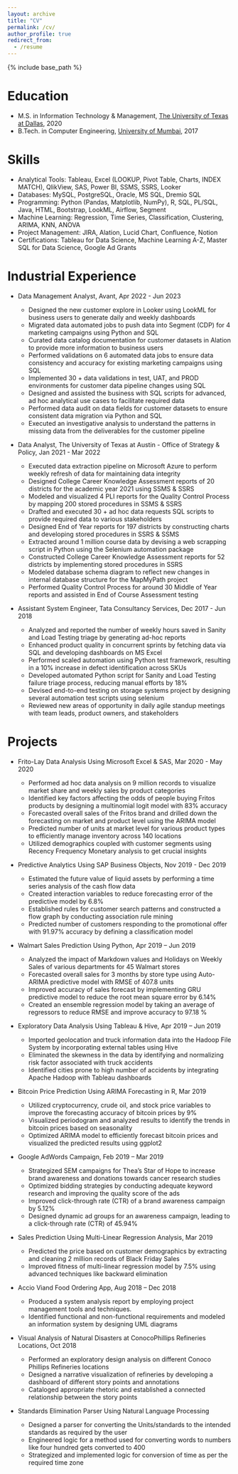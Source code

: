 ```yaml
---
layout: archive
title: "CV"
permalink: /cv/
author_profile: true
redirect_from:
  - /resume
---
```


{% include base_path %}

Education
======
* M.S. in Information Technology & Management, [The University of Texas at Dallas](https://www.utdallas.edu/), 2020 
* B.Tech. in Computer Engineering, [University of Mumbai](https://mu.ac.in/), 2017

Skills
======
* Analytical Tools: Tableau, Excel (LOOKUP, Pivot Table, Charts, INDEX MATCH), QlikView, SAS, Power BI, SSMS, SSRS, Looker 
* Databases: MySQL, PostgreSQL, Oracle, MS SQL, Dremio SQL 
* Programming: Python (Pandas, Matplotlib, NumPy), R, SQL, PL/SQL, Java, HTML, Bootstrap, LookML, Airflow, Segment 
* Machine Learning: Regression, Time Series, Classification, Clustering, ARIMA, KNN, ANOVA 
* Project Management: JIRA, Alation, Lucid Chart, Confluence, Notion 
* Certifications: Tableau for Data Science, Machine Learning A-Z, Master SQL for Data Science, Google Ad Grants

Industrial Experience
======
* Data Management Analyst, Avant, Apr 2022 - Jun 2023
  * Designed the new customer explore in Looker using LookML for business users to generate daily and weekly dashboards
  *	Migrated data automated jobs to push data into Segment (CDP) for 4 marketing campaigns using Python and SQL
  *	Curated data catalog documentation for customer datasets in Alation to provide more information to business users
  *	Performed validations on 6 automated data jobs to ensure data consistency and accuracy for existing marketing campaigns using SQL
  *	Implemented 30 + data validations in test, UAT, and PROD environments for customer data pipeline changes using SQL
  *	Designed and assisted the business with SQL scripts for advanced, ad hoc analytical use cases to facilitate required data 
  *	Performed data audit on data fields for customer datasets to ensure consistent data migration via Python and SQL
  *	Executed an investigative analysis to understand the patterns in missing data from the deliverables for the customer pipeline
  
* Data Analyst, The University of Texas at Austin - Office of Strategy & Policy, Jan 2021 - Mar 2022
  *	Executed data extraction pipeline on Microsoft Azure to perform weekly refresh of data for maintaining data integrity
  *	Designed College Career Knowledge Assessment reports of 20 districts for the academic year 2021 using SSMS & SSRS
  *	Modeled and visualized 4 PLI reports for the Quality Control Process by mapping 200 stored procedures in SSMS & SSRS
  *	Drafted and executed 30 + ad hoc data requests SQL scripts to provide required data to various stakeholders
  *	Designed End of Year reports for 197 districts by constructing charts and developing stored procedures in SSRS & SSMS
  *	Extracted around 1 million course data by devising a web scrapping script in Python using the Selenium automation package
  *	Constructed College Career Knowledge Assessment reports for 52 districts by implementing stored procedures in SSRS
  *	Modeled database schema diagram to reflect new changes in internal database structure for the MapMyPath project
  *	Performed Quality Control Process for around 30 Middle of Year reports and assisted in End of Course Assessment testing

* Assistant System Engineer, Tata Consultancy Services, Dec 2017 - Jun 2018
  *	Analyzed and reported the number of weekly hours saved in Sanity and Load Testing triage by generating ad-hoc reports
  *	Enhanced product quality in concurrent sprints by fetching data via SQL and developing dashboards on MS Excel
  *	Performed scaled automation using Python test framework, resulting in a 10% increase in defect identification across SKUs
  *	Developed automated Python script for Sanity and Load Testing failure triage process, reducing manual efforts by 18%
  *	Devised end-to-end testing on storage systems project by designing several automation test scripts using selenium 
  *	Reviewed new areas of opportunity in daily agile standup meetings with team leads, product owners, and stakeholders
 
Projects
======
* Frito-Lay Data Analysis Using Microsoft Excel & SAS, Mar 2020 - May 2020
  * Performed ad hoc data analysis on 9 million records to visualize market share and weekly sales by product categories
  * Identified key factors affecting the odds of people buying Fritos products by designing a multinomial logit model with 83% accuracy
  * Forecasted overall sales of the Fritos brand and drilled down the forecasting on market and product level using the ARIMA model
  * Predicted number of units at market level for various product types to efficiently manage inventory across 140 locations
  * Utilized demographics coupled with customer segments using Recency Frequency Monetary analysis to get crucial insights 
  
* Predictive Analytics Using SAP Business Objects, Nov 2019 - Dec 2019
  * Estimated the future value of liquid assets by performing a time series analysis of the cash flow data
  * Created interaction variables to reduce forecasting error of the predictive model by 6.8%
  * Established rules for customer search patterns and constructed a flow graph by conducting association rule mining
  * Predicted number of customers responding to the promotional offer with 91.97% accuracy by defining a classification model

* Walmart Sales Prediction Using Python, Apr 2019 – Jun 2019
  * Analyzed the impact of Markdown values and Holidays on Weekly Sales of various departments for 45 Walmart stores
  * Forecasted overall sales for 3 months by store type using Auto-ARIMA predictive model with RMSE of 407.8 units
  * Improved accuracy of sales forecast by implementing GRU predictive model to reduce the root mean square error by 6.14%
  * Created an ensemble regression model by taking an average of regressors to reduce RMSE and improve accuracy to 97.18 % 

* Exploratory Data Analysis Using Tableau & Hive, Apr 2019 – Jun 2019
  * Imported geolocation and truck information data into the Hadoop File System by incorporating external tables using Hive
  * Eliminated the skewness in the data by identifying and normalizing risk factor associated with truck accidents
  * Identified cities prone to high number of accidents by integrating Apache Hadoop with Tableau dashboards

* Bitcoin Price Prediction Using ARIMA Forecasting in R, Mar 2019
  * Utilized cryptocurrency, crude oil, and stock price variables to improve the forecasting accuracy of bitcoin prices by 9%
  * Visualized periodogram and analyzed results to identify the trends in bitcoin prices based on seasonality 
  * Optimized ARIMA model to efficiently forecast bitcoin prices and visualized the predicted results using ggplot2

* Google AdWords Campaign, Feb 2019 – Mar 2019
  * Strategized SEM campaigns for Thea’s Star of Hope to increase brand awareness and donations towards cancer research studies
  * Optimized bidding strategies by conducting adequate keyword research and improving the quality score of the ads
  * Improved click-through rate (CTR) of a brand awareness campaign by 5.12%
  * Designed dynamic ad groups for an awareness campaign, leading to a click-through rate (CTR) of 45.94%

* Sales Prediction Using Multi-Linear Regression Analysis, Mar 2019
  * Predicted the price based on customer demographics by extracting and cleaning 2 million records of Black Friday Sales
  * Improved fitness of multi-linear regression model by 7.5% using advanced techniques like backward elimination

* Accio Viand Food Ordering App, Aug 2018 – Dec 2018
  * Produced a system analysis report by employing project management tools and techniques.
  * Identified functional and non-functional requirements and modeled an information system by designing UML diagrams

* Visual Analysis of Natural Disasters at ConocoPhillips Refineries Locations, Oct 2018
  * Performed an exploratory design analysis on different Conoco Phillips Refineries locations
  * Designed a narrative visualization of refineries by developing a dashboard of different story points and annotations
  * Cataloged appropriate rhetoric and established a connected relationship between the story points

* Standards Elimination Parser Using Natural Language Processing
  * Designed a parser for converting the Units/standards to the intended standards as required by the user
  * Engineered logic for a method used for converting words to numbers like four hundred gets converted to 400
  * Strategized and implemented logic for conversion of time as per the required time zone

 
<!---
Publications
======
  <ul>{% for post in site.publications %}
    {% include archive-single-cv.html %}
  {% endfor %}</ul>
  
Talks
======
  <ul>{% for post in site.talks %}
    {% include archive-single-talk-cv.html %}
  {% endfor %}</ul>
  
Teaching
======
  <ul>{% for post in site.teaching %}
    {% include archive-single-cv.html %}
  {% endfor %}</ul>
  
Service and leadership
======
* Currently signed in to 43 different slack teams
-->
